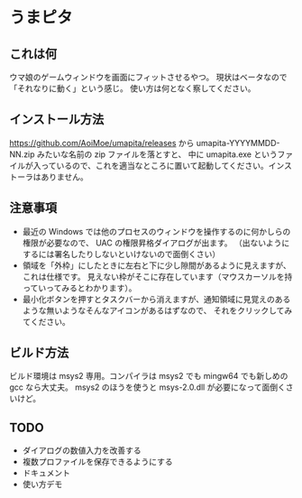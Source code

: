 # うまピタ

## これは何
ウマ娘のゲームウィンドウを画面にフィットさせるやつ。
現状はベータなので「それなりに動く」という感じ。
使い方は何となく察してください。

## インストール方法
https://github.com/AoiMoe/umapita/releases から umapita-YYYYMMDD-NN.zip みたいな名前の zip ファイルを落とすと、
中に umapita.exe というファイルが入っているので、これを適当なところに置いて起動してください。インストーラはありません。

## 注意事項
- 最近の Windows では他のプロセスのウィンドウを操作するのに何かしらの権限が必要なので、
  UAC の権限昇格ダイアログが出ます。
  （出ないようにするには署名したりしないといけないので面倒くさい）
- 領域を「外枠」にしたときに左右と下に少し隙間があるように見えますが、これは仕様です。
  見えない枠がそこに存在しています（マウスカーソルを持っていってみるとわかります）。
- 最小化ボタンを押すとタスクバーから消えますが、通知領域に見覚えのあるような無いようなそんなアイコンがあるはずなので、
  それをクリックしてみてください。

## ビルド方法
ビルド環境は msys2 専用。コンパイラは msys2 でも mingw64 でも新しめの gcc なら大丈夫。
msys2 のほうを使うと msys-2.0.dll が必要になって面倒くさいけど。

## TODO
- ダイアログの数値入力を改善する
- 複数プロファイルを保存できるようにする
- ドキュメント
- 使い方デモ
